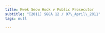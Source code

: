 ```yaml
---
title: Kwek Seow Hock v Public Prosecutor
subtitle: "[2011] SGCA 12 / 07\_April\_2011"
tags: null

---
```


